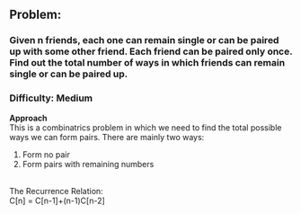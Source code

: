 ## Problem: <br>
### Given n friends, each one can remain single or can be paired up with some other friend. Each friend can be paired only once. Find out the total number of ways in which friends can remain single or can be paired up. 

### Difficulty: Medium<br>

**Approach** <br>
This is a combinatrics problem in which we need to find the total possible ways we can form pairs.
There are mainly two ways:
1. Form no pair
2. Form pairs with remaining numbers
<br>
The Recurrence Relation:<br>
C[n] = C[n-1]+(n-1)C[n-2]

